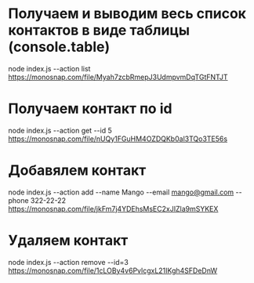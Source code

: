 # Получаем и выводим весь список контактов в виде таблицы (console.table)
node index.js --action list
https://monosnap.com/file/Myah7zcbRmepJ3UdmpvmDqTGtFNTJT

# Получаем контакт по id
node index.js --action get --id 5
https://monosnap.com/file/nUQy1FGuHM4OZDQKb0al3TQo3TE56s

# Добавялем контакт
node index.js --action add --name Mango --email mango@gmail.com --phone 322-22-22
https://monosnap.com/file/jkFm7j4YDEhsMsEC2xJIZla9mSYKEX

# Удаляем контакт
node index.js --action remove --id=3
https://monosnap.com/file/1cLOBy4v6PvlcgxL21IKgh4SFDeDnW
